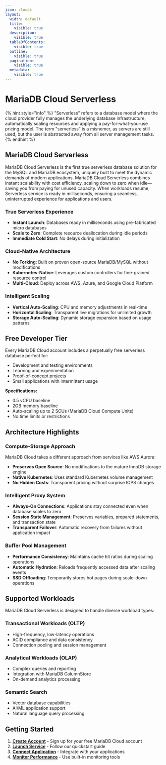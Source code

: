 ```yaml
---
icon: clouds
layout:
  width: default
  title:
    visible: true
  description:
    visible: true
  tableOfContents:
    visible: true
  outline:
    visible: true
  pagination:
    visible: true
  metadata:
    visible: true
---
```


# MariaDB Cloud Serverless

{% hint style="info" %}
"Serverless" refers to a database model where the cloud provider fully manages the underlying database infrastructure, automatically scaling resources and applying a pay-for-what-you-use pricing model. The term "serverless" is a misnomer, as servers are still used, but the user is abstracted away from all server management tasks.
{% endhint %}

## MariaDB Cloud Serverless

MariaDB Cloud Serverless is the first true serverless database solution for the MySQL and MariaDB ecosystem, uniquely built to meet the dynamic demands of modern applications. MariaDB Cloud Serverless combines instant scalability with cost efficiency, scaling down to zero when idle—saving you from paying for unused capacity. When workloads resume, Serverless service is ready in milliseconds, ensuring a seamless, uninterrupted experience for applications and users.

### True Serverless Experience

* **Instant Launch**: Databases ready in milliseconds using pre-fabricated micro databases
* **Scale to Zero**: Complete resource deallocation during idle periods
* **Immediate Cold Start**: No delays during initialization

### Cloud-Native Architecture

* **No Forking**: Built on proven open-source MariaDB/MySQL without modifications
* **Kubernetes-Native**: Leverages custom controllers for fine-grained resource control
* **Multi-Cloud**: Deploy across AWS, Azure, and Google Cloud Platform

### Intelligent Scaling

* **Vertical Auto-Scaling**: CPU and memory adjustments in real-time
* **Horizontal Scaling**: Transparent live migrations for unlimited growth
* **Storage Auto-Scaling**: Dynamic storage expansion based on usage patterns

## Free Developer Tier

Every MariaDB Cloud account includes a perpetually free serverless database perfect for:

* Development and testing environments
* Learning and experimentation
* Proof-of-concept projects
* Small applications with intermittent usage

**Specifications:**

* 0.5 vCPU baseline
* 2GB memory baseline
* Auto-scaling up to 2 SCUs (MariaDB Cloud Compute Units)
* No time limits or restrictions

## Architecture Highlights

### Compute-Storage Approach

MariaDB Cloud takes a different approach from services like AWS Aurora:

* **Preserves Open Source**: No modifications to the mature InnoDB storage engine
* **Native Kubernetes**: Uses standard Kubernetes volume management
* **No Hidden Costs**: Transparent pricing without surprise IOPS charges

### Intelligent Proxy System

* **Always-On Connections**: Applications stay connected even when database scales to zero
* **Session State Management**: Preserves variables, prepared statements, and transaction state
* **Transparent Failover**: Automatic recovery from failures without application impact

### Buffer Pool Management

* **Performance Consistency**: Maintains cache hit ratios during scaling operations
* **Automatic Hydration**: Reloads frequently accessed data after scaling events
* **SSD Offloading**: Temporarily stores hot pages during scale-down operations

## Supported Workloads

MariaDB Cloud Serverless is designed to handle diverse workload types:

### Transactional Workloads (OLTP)

* High-frequency, low-latency operations
* ACID compliance and data consistency
* Connection pooling and session management

### Analytical Workloads (OLAP)

* Complex queries and reporting
* Integration with MariaDB ColumnStore
* On-demand analytics processing

### Semantic Search

* Vector database capabilities
* AI/ML application support
* Natural language query processing

## Getting Started

1. [**Create Account**](https://app.skysql.com) - Sign up for your free MariaDB Cloud account
2. [**Launch Service**](../Quickstart/) - Follow our quickstart guide
3. [**Connect Application**](../connecting-to-mariadb-cloud-dbs/#connecting-from-your-application) - Integrate with your applications
4. [**Monitor Performance**](../cloud-management/observability.md) - Use built-in monitoring tools
